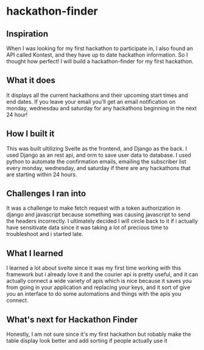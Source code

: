 # hackathon-finder

## Inspiration
When I was looking for my first hackathon to participate in, I also found an API called Kontest, and they have up to date hackathon information. 
So I thought how perfect! I will build a hackathon-finder for my first hackathon.
## What it does
 It displays all the current hackathons and their upcoming start times and end dates. If you leave your email you'll get an email notification on
 monday, wednesdau and saturday for any hackathons beginning in the next 24 hour!
## How I built it
This was built ultilizing Svelte as the frontend, and Django as the back. I used Django as an rest api, and orm to save user data to database.
I used python to automate the confirmation emails, emailing the subscriber list every monday, wednesday, and saturday if there are any hackathons 
that are starting within 24 hours.
## Challenges I ran into
It was a challenge to make fetch request with a token authorization in django and javascript because something was causing javascript to send the
headers incorrectly. I ultimately decided I will circle back to it if i actually have sensitivate data since it was taking a lot of precious time to
troubleshoot and i started late.
## What I learned
I learned a lot about svelte since it was my first time working with this framework but i already love it and the courier api is pretty useful, and
it can actually connect a wide variety of apis which is nice because it saves you from going in your application and replacing your keys, and it sort of give you an interface to do some automations and things with the apis you connect.
## What's next for Hackathon Finder
Honestly, I am not sure since it's my first hackathon but robably make the table display look better and add sorting if people actually use it
